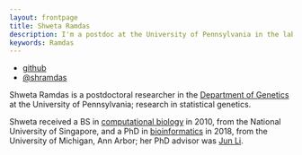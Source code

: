 ```yaml
---
layout: frontpage
title: Shweta Ramdas
description: I'm a postdoc at the University of Pennsylvania in the lab of Casey Brown. My research interests are understanding the genetic architecture of gene regulation.
keywords: Ramdas
---
```


<div class="navbar">
  <div class="navbar-inner">
      <ul class="nav">
          <li><a href="https://github.com/shwetaramdas">github</a></li>
          <li><a href="https://twitter.com/shramdas">@shramdas</a></li>
      </ul>
  </div>
</div>

Shweta Ramdas is a postdoctoral researcher in the [Department of Genetics](https://www.upenn.edu) at the University of Pennsylvania;
research in statistical genetics. 

Shweta received a BS in [computational biology](https://nus.edu.sg)
in 2010, from the National University of Singapore, and a
PhD in [bioinformatics](https://statistics.berkeley.edu) in 2018, from the
University of Michigan, Ann Arbor; her PhD advisor was
[Jun Li](https://www.junzli.com).

